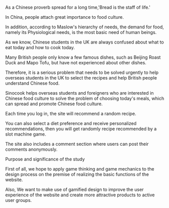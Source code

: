 
As a Chinese proverb spread for a long time,'Bread is the staff of life.'

In China, people attach great importance to food culture.

In addition, according to Maslow's hierarchy of needs, the demand for food, namely its Physiological needs, is the most basic need of human beings.

As we know, Chinese students in the UK are always confused about what to eat today and how to cook today. 

Many British people only know a few famous dishes, such as Beijing Roast Duck and Mapo Tofu, but have not experienced about other dishes.

Therefore, it is a serious problem that needs to be solved urgently to help overseas students in the UK to select the recipes and help British people understand Chinese food.

Sinocook helps overseas students and foreigners who are interested in Chinese food culture to solve the problem of choosing today's meals, which can spread and promote Chinese food culture.

Each time you log in, the site will recommend a random recipe.

You can also select a diet preference and receive personalized recommendations, then you will get randomly recipe recommended by a slot machine game.

The site also includes a comment section where users can post their comments anonymously.

Purpose and significance of the study

First of all, we hope to apply game thinking and game mechanics to the design process on the premise of realizing the basic functions of the website.

Also, We want to make use of gamified design to improve the user experience of the website and create more attractive products to active user groups.
